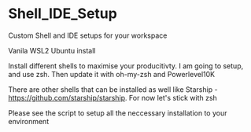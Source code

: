 # Shell_IDE_Setup
Custom Shell and IDE setups for your workspace

Vanila WSL2 Ubuntu install

Install different shells to maximise your producitivty. I am going to setup, and use zsh. Then update it with oh-my-zsh and Powerlevel10K

There are other shells that can be installed as well like Starship - https://github.com/starship/starship. For now let's stick with zsh

Please see the script to setup all the neccessary installation to your environment
